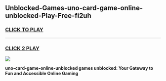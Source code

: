 
## Unblocked-Games-uno-card-game-online-unblocked-Play-Free-fi2uh
<h3>
<a href="https://premium76.site?title=uno-card-game-online-unblocked&ref=10A">CLICK TO PLAY</a></h3>
<hr>

<h3>
<a href="https://premium76.site?title=uno-card-game-online-unblocked&ref=10A">CLICK 2 PLAY</a>
  
</h3>

<a href="https://premium76.site?title=uno-card-game-online-unblocked&ref=10A"><img src="https://clearcache.store/games.png"></a>


**uno-card-game-online-unblocked games unblocked: Your Gateway to Fun and Accessible Online Gaming**

